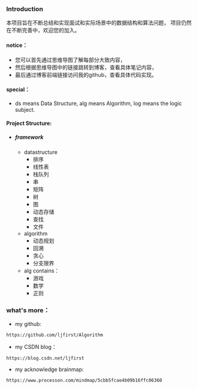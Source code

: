### Introduction
本项目旨在不断总结和实现面试和实际场景中的数据结构和算法问题，
项目仍然在不断完善中，欢迎您的加入。

#### notice：
+ 您可以首先通过思维导图了解每部分大致内容，
+ 然后根据思维导图中的链接跳转到博客，查看具体笔记内容，
+ 最后通过博客前端链接访问我的github，查看具体代码实现。

#### special：
+ ds means Data Structure, alg means Algorithm, log means the logic subject.

#### Project Structure:
+ ##### framework 
  + datastructure
      + 排序
      + 线性表
      + 栈队列
      + 串
      + 矩阵
      + 树
      + 图
      + 动态存储
      + 查找
      + 文件
  + algorithm
    + 动态规划
    + 回溯
    + 贪心
    + 分支限界
  + alg contains：
    + 游戏
    + 数学
    + 正则

### what's more：
+ my github:
~~~
https://github.com/ljfirst/Algorithm
~~~
+ my CSDN blog：
~~~
https://blog.csdn.net/ljfirst
~~~
+ my acknowledge brainmap:
~~~
https://www.processon.com/mindmap/5cbb5fcae4b09b16ffc06360
~~~